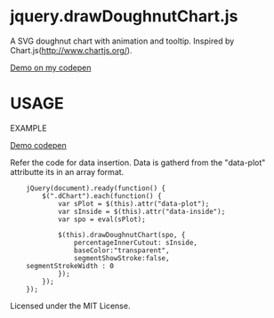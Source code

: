 jquery.drawDoughnutChart.js
=================

A SVG doughnut chart with animation and tooltip.
Inspired by Chart.js(http://www.chartjs.org/).

[Demo on my codepen](http://codepen.io/githiro/details/ICfFE)

USAGE
=================
EXAMPLE

[Demo codepen](https://codepen.io/iamakhilashok/pen/GRoWyaW)

Refer the code for data insertion.
Data is gatherd from the "data-plot" attributte its in an array format.


  
        jQuery(document).ready(function() {
            $(".dChart").each(function() {
                var sPlot = $(this).attr("data-plot");
                var sInside = $(this).attr("data-inside");
                var spo = eval(sPlot);

                $(this).drawDoughnutChart(spo, {
                    percentageInnerCutout: sInside,
                    baseColor:"transparent",
					segmentShowStroke:false,
        segmentStrokeWidth : 0
                });
            });
        });

  



Licensed under the MIT License.

